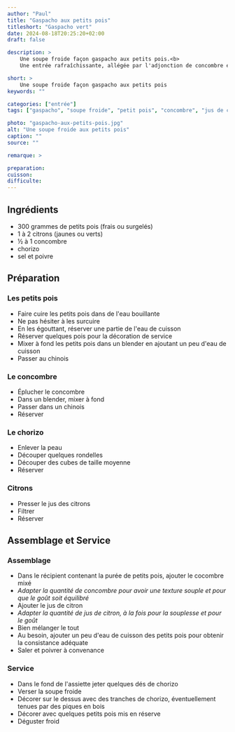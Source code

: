 ```yaml
---
author: "Paul"
title: "Gaspacho aux petits pois"
titleshort: "Gaspacho vert"
date: 2024-08-18T20:25:20+02:00
draft: false

description: >
    Une soupe froide façon gaspacho aux petits pois.<b>
    Une entrée rafraîchissante, allégée par l'adjonction de concombre et de jus de citron.

short: >
    Une soupe froide façon gaspacho aux petits pois
keywords: ""

categories: ["entrée"]
tags: ["gaspacho", "soupe froide", "petit pois", "concombre", "jus de citron", "chorizo"]

photo: "gaspacho-aux-petits-pois.jpg"
alt: "Une soupe froide aux petits pois"
caption: ""
source: ""

remarque: >

preparation: 
cuisson: 
difficulte:
---
```



## Ingrédients
- 300 grammes de petits pois (frais ou surgelés)
- 1 à 2 citrons (jaunes ou verts)
- &frac12; à 1 concombre
- chorizo
- sel et poivre
## Préparation
### Les petits pois
- Faire cuire les petits pois dans de l'eau bouillante
- Ne pas hésiter à les surcuire
- En les égouttant, réserver une partie de l'eau de cuisson
- Réserver quelques pois pour la décoration de service
- Mixer à fond les petits pois dans un blender en ajoutant un peu d'eau de cuisson
- Passer au chinois
### Le concombre
- Éplucher le concombre
- Dans un blender, mixer à fond
- Passer dans un chinois
- Réserver
### Le chorizo
- Enlever la peau
- Découper quelques rondelles
- Découper des cubes de taille moyenne
- Réserver
### Citrons
- Presser le jus des citrons
- Filtrer
- Réserver
## Assemblage et Service
### Assemblage
- Dans le récipient contenant la purée de petits pois, ajouter le cocombre mixé
- *Adapter la quantité de concombre pour avoir une texture souple et pour que le goût soit équilibré*
- Ajouter le jus de citron
- *Adapter la quantité de jus de citron, à la fois pour la souplesse et pour le goût*
- Bien mélanger le tout
- Au besoin, ajouter un peu d'eau de cuisson des petits pois pour obtenir la consistance adéquate
- Saler et poivrer à convenance
### Service
- Dans le fond de l'assiette jeter quelques dés de chorizo
- Verser la soupe froide
- Décorer sur le dessus avec des tranches de chorizo, éventuellement tenues par des piques en bois
- Décorer avec quelques petits pois mis en réserve
- Déguster froid

